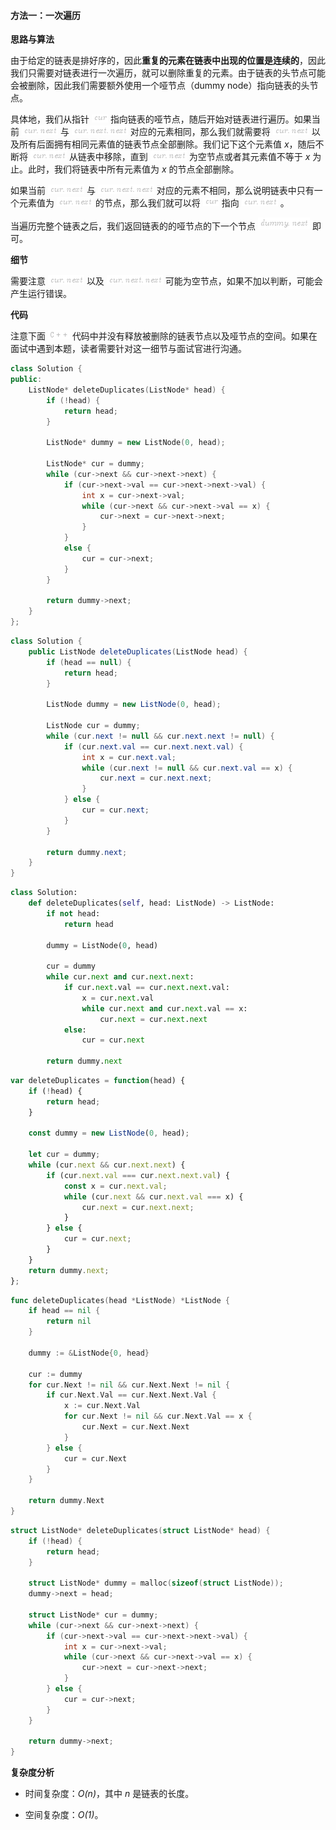 #### 方法一：一次遍历

**思路与算法**

由于给定的链表是排好序的，因此**重复的元素在链表中出现的位置是连续的**，因此我们只需要对链表进行一次遍历，就可以删除重复的元素。由于链表的头节点可能会被删除，因此我们需要额外使用一个哑节点（dummy node）指向链表的头节点。

具体地，我们从指针 ![\textit{cur} ](./p__textit{cur}_.png)  指向链表的哑节点，随后开始对链表进行遍历。如果当前 ![\textit{cur.next} ](./p__textit{cur.next}_.png)  与 ![\textit{cur.next.next} ](./p__textit{cur.next.next}_.png)  对应的元素相同，那么我们就需要将 ![\textit{cur.next} ](./p__textit{cur.next}_.png)  以及所有后面拥有相同元素值的链表节点全部删除。我们记下这个元素值 *x*，随后不断将 ![\textit{cur.next} ](./p__textit{cur.next}_.png)  从链表中移除，直到 ![\textit{cur.next} ](./p__textit{cur.next}_.png)  为空节点或者其元素值不等于 *x* 为止。此时，我们将链表中所有元素值为 *x* 的节点全部删除。

如果当前 ![\textit{cur.next} ](./p__textit{cur.next}_.png)  与 ![\textit{cur.next.next} ](./p__textit{cur.next.next}_.png)  对应的元素不相同，那么说明链表中只有一个元素值为 ![\textit{cur.next} ](./p__textit{cur.next}_.png)  的节点，那么我们就可以将 ![\textit{cur} ](./p__textit{cur}_.png)  指向 ![\textit{cur.next} ](./p__textit{cur.next}_.png) 。

当遍历完整个链表之后，我们返回链表的的哑节点的下一个节点 ![\textit{dummy.next} ](./p__textit{dummy.next}_.png)  即可。

**细节**

需要注意 ![\textit{cur.next} ](./p__textit{cur.next}_.png)  以及 ![\textit{cur.next.next} ](./p__textit{cur.next.next}_.png)  可能为空节点，如果不加以判断，可能会产生运行错误。

**代码**

注意下面 ![\texttt{C++} ](./p__texttt{C++}_.png)  代码中并没有释放被删除的链表节点以及哑节点的空间。如果在面试中遇到本题，读者需要针对这一细节与面试官进行沟通。

```C++ [sol1-C++]
class Solution {
public:
    ListNode* deleteDuplicates(ListNode* head) {
        if (!head) {
            return head;
        }
        
        ListNode* dummy = new ListNode(0, head);

        ListNode* cur = dummy;
        while (cur->next && cur->next->next) {
            if (cur->next->val == cur->next->next->val) {
                int x = cur->next->val;
                while (cur->next && cur->next->val == x) {
                    cur->next = cur->next->next;
                }
            }
            else {
                cur = cur->next;
            }
        }

        return dummy->next;
    }
};
```

```Java [sol1-Java]
class Solution {
    public ListNode deleteDuplicates(ListNode head) {
        if (head == null) {
            return head;
        }
        
        ListNode dummy = new ListNode(0, head);

        ListNode cur = dummy;
        while (cur.next != null && cur.next.next != null) {
            if (cur.next.val == cur.next.next.val) {
                int x = cur.next.val;
                while (cur.next != null && cur.next.val == x) {
                    cur.next = cur.next.next;
                }
            } else {
                cur = cur.next;
            }
        }

        return dummy.next;
    }
}
```

```Python [sol1-Python3]
class Solution:
    def deleteDuplicates(self, head: ListNode) -> ListNode:
        if not head:
            return head
        
        dummy = ListNode(0, head)

        cur = dummy
        while cur.next and cur.next.next:
            if cur.next.val == cur.next.next.val:
                x = cur.next.val
                while cur.next and cur.next.val == x:
                    cur.next = cur.next.next
            else:
                cur = cur.next

        return dummy.next
```

```JavaScript [sol1-JavaScript]
var deleteDuplicates = function(head) {
    if (!head) {
        return head;
    }

    const dummy = new ListNode(0, head);

    let cur = dummy;
    while (cur.next && cur.next.next) {
        if (cur.next.val === cur.next.next.val) {
            const x = cur.next.val;
            while (cur.next && cur.next.val === x) {
                cur.next = cur.next.next;
            } 
        } else {
            cur = cur.next;
        }
    }
    return dummy.next;
};
```

```go [sol1-Golang]
func deleteDuplicates(head *ListNode) *ListNode {
    if head == nil {
        return nil
    }

    dummy := &ListNode{0, head}

    cur := dummy
    for cur.Next != nil && cur.Next.Next != nil {
        if cur.Next.Val == cur.Next.Next.Val {
            x := cur.Next.Val
            for cur.Next != nil && cur.Next.Val == x {
                cur.Next = cur.Next.Next
            }
        } else {
            cur = cur.Next
        }
    }

    return dummy.Next
}
```

```C [sol1-C]
struct ListNode* deleteDuplicates(struct ListNode* head) {
    if (!head) {
        return head;
    }

    struct ListNode* dummy = malloc(sizeof(struct ListNode));
    dummy->next = head;

    struct ListNode* cur = dummy;
    while (cur->next && cur->next->next) {
        if (cur->next->val == cur->next->next->val) {
            int x = cur->next->val;
            while (cur->next && cur->next->val == x) {
                cur->next = cur->next->next;
            }
        } else {
            cur = cur->next;
        }
    }

    return dummy->next;
}
```

**复杂度分析**

- 时间复杂度：*O(n)*，其中 *n* 是链表的长度。

- 空间复杂度：*O(1)*。